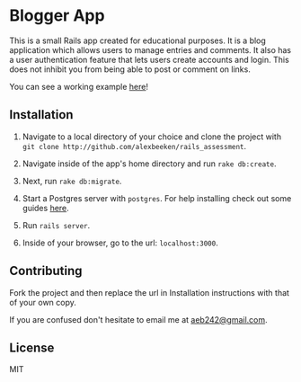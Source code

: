 Blogger App
===============

This is a small Rails app created for educational purposes. It is a blog application which allows users to manage entries and comments. It also has a user authentication feature that lets users create accounts and login. This does not inhibit you from being able to post or comment on links.

You can see a working example [here](https://heroku-postgres-504a7289.herokuapp.com/users/login)!

## Installation

1. Navigate to a local directory of your choice and clone the project with `git clone http://github.com/alexbeeken/rails_assessment`.

2. Navigate inside of the app's home directory and run `rake db:create`.

3. Next, run `rake db:migrate`.

4. Start a Postgres server with `postgres`. For help installing check out some guides [here]( https://wiki.postgresql.org/wiki/Detailed_installation_guides).

5. Run `rails server`.

3. Inside of your browser, go to the url: `localhost:3000`.


## Contributing

Fork the project and then replace the url in Installation instructions with that of your own copy.

If you are confused don't hesitate to email me at aeb242@gmail.com.

## License

MIT

